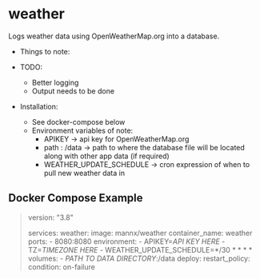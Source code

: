 # weather

Logs weather data using OpenWeatherMap.org into a database.

- Things to note:

- TODO:
	* Better logging
	* Output needs to be done

- Installation:
	* See docker-compose below
	* Environment variables of note:
		* APIKEY  					->  api key for OpenWeatherMap.org
		* path : /data				->	path to where the database file will be located along with other app data (if required)
		* WEATHER_UPDATE_SCHEDULE	->	cron expression of when to pull new weather data in


## Docker Compose Example


>version: "3.8"
>
>services:
>        weather:
>                image: mannx/weather
>                container_name: weather
>                ports:
>                        - 8080:8080
>                environment:
>                        - APIKEY=*API KEY HERE*
>                        - TZ=*TIMEZONE HERE*
>                        - WEATHER_UPDATE_SCHEDULE=*/30 * * * *
>                volumes:
>                        - *PATH TO DATA DIRECTORY*:/data
>                deploy:
>                        restart_policy:
>                                condition: on-failure
